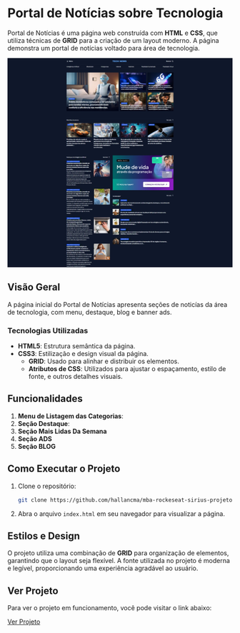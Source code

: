 # Portal de Notícias sobre Tecnologia

Portal de Notícias é uma página web construída com **HTML** e **CSS**, que utiliza técnicas de **GRID** para a criação de um layout moderno. A página demonstra um portal de notícias voltado para área de tecnologia.

![Descrição da imagem](assets/photoProject.png)

## Visão Geral

A página inicial do Portal de Notícias apresenta seções de noticías da área de tecnologia, com menu, destaque, blog e banner ads.

### Tecnologias Utilizadas

- **HTML5**: Estrutura semântica da página.
- **CSS3**: Estilização e design visual da página.
  - **GRID**: Usado para alinhar e distribuir os elementos.
  - **Atributos de CSS**: Utilizados para ajustar o espaçamento, estilo de fonte, e outros detalhes visuais.

## Funcionalidades

1. **Menu de Listagem das Categorias**:
2. **Seção Destaque**:
3. **Seção Mais Lidas Da Semana**
4. **Seção ADS**
5. **Seção BLOG**

## Como Executar o Projeto

1. Clone o repositório:
   ```bash
   git clone https://github.com/hallancma/mba-rockeseat-sirius-projetos-03-portal-de-noticias.git
   ```
2. Abra o arquivo `index.html` em seu navegador para visualizar a página.

## Estilos e Design

O projeto utiliza uma combinação de **GRID** para organização de elementos, garantindo que o layout seja flexível. A fonte utilizada no projeto é moderna e legível, proporcionando uma experiência agradável ao usuário.

## Ver Projeto

Para ver o projeto em funcionamento, você pode visitar o link abaixo:

[Ver Projeto](https://portalnoticias.hallanchristian.com.br/)
